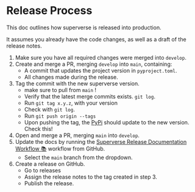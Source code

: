 # Release Process

This doc outlines how superverse is released into production.

It assumes you already have the code changes, as well as a draft of the release notes.

1. Make sure you have all required changes were merged into `develop`.
2. Create and merge a PR, merging `develop` into `main`, containing:
   - A commit that updates the project version in `pyproject.toml`.
   - All changes made during the release.
3. Tag the commit with the new superverse version.
   - make sure to pull from `main` !
   - Verify that the latest merge commits exists. `git log`.
   - Run `git tag x.y.z`, with your version
   - Check with `git log`.
   - Run `git push origin --tags`
   - Upon pushing the tag, the [PyPi](https://pypi.org/project/superverse/) should update to the new version. Check this!
4. Open and merge a PR, merging `main` into `develop`.
5. Update the docs by running the [Superverse Release Documentation Workflow 📚](https://github.com/khulnasoft/superverse/actions/workflows/publish-release-docs.yml) workflow from GitHub.
   - Select the `main` branch from the dropdown.
6. Create a release on GitHub.
   - Go to releases
   - Assign the release notes to the tag created in step 3.
   - Publish the release.
